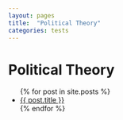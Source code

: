 ```yaml
---
layout: pages
title:  "Political Theory"
categories: tests
---
```


# Political Theory

<ul>
  {% for post in site.posts %}
    <li>
      <a href="{{ post.url }}">{{ post.title }}</a>
    </li>
  {% endfor %}
</ul>